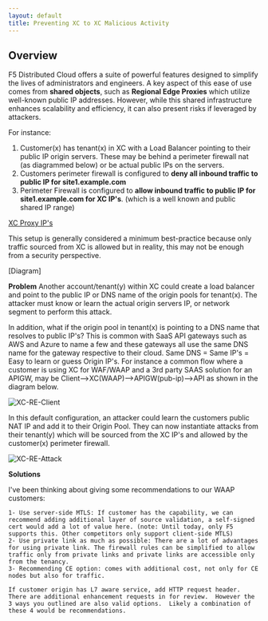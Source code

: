 ```yaml
---
layout: default
title: Preventing XC to XC Malicious Activity
---
```


## Overview

F5 Distributed Cloud offers a suite of powerful features designed to simplify the lives of administrators and engineers. A key aspect of this ease of use comes from **shared objects**, such as **Regional Edge Proxies** which utilize well-known public IP addresses. However, while this shared infrastructure enhances scalability and efficiency, it can also present risks if leveraged by attackers. 

For instance:

1. Customer(x) has tenant(x) in XC with a Load Balancer pointing to their public IP origin servers. These may be behind a perimeter firewall nat (as diagrammed below) or be actual public IPs on the servers. 
2. Customers perimeter firewall is configured to **deny all inbound traffic to public IP for site1.example.com**
3. Perimeter Firewall is configured to **allow inbound traffic to public IP for site1.example.com for XC IP's**. (which is a well known and public shared IP range) 

[XC Proxy IP's](https://docs.cloud.f5.com/docs-v2/platform/reference/network-cloud-ref)

This setup is generally considered a minimum best-practice because only traffic sourced from XC is allowed but in reality, this may not be enough from a security perspective. 

[Diagram]

**Problem**
Another account/tenant(y) within XC could create a load balancer and point to the public IP or DNS name of the origin pools for tenant(x). The attacker must know or learn the actual origin servers IP, or network segment to perform this attack. 

In addition, what if the origin pool in tenant(x) is pointing to a DNS name that resolves to public IP's? This is common with SaaS API gateways such as AWS and Azure to name a few and these gateways all use the same DNS name for the gateway respective to their cloud. Same DNS = Same IP's = Easy to learn or guess Origin IP's. For instance a common flow where a customer is using XC for WAF/WAAP and a 3rd party SAAS solution for an APIGW, may be Client-->XC(WAAP)-->APIGW(pub-ip)-->API as shown in the diagram below. 



   ![XC-RE-Client](/xc-images/xc-re-client.png)



In this default configuration, an attacker could learn the customers public NAT IP and add it to their Origin Pool. They can now instantiate attacks from their tenant(y) which will be sourced from the XC IP's and allowed by the customer(x) perimeter firewall. 

  ![XC-RE-Attack](/xc-images/xc-re-attack.png)

**Solutions**
 
I've been thinking about giving some recommendations to our WAAP customers:
 
    1- Use server-side MTLS: If customer has the capability, we can recommend adding additional layer of source validation, a self-signed cert would add a lot of value here. (note: Until today, only F5 supports this. Other competitors only support client-side MTLS)
    2- Use private link as much as possible: There are a lot of advantages for using private link. The firewall rules can be simplified to allow traffic only from private links and private links are accessible only from the tenancy.
    3- Recommending CE option: comes with additional cost, not only for CE nodes but also for traffic.

    If customer origin has L7 aware service, add HTTP request header.  There are additional enhancement requests in for review.  However the 3 ways you outlined are also valid options.  Likely a combination of these 4 would be recommendations.
